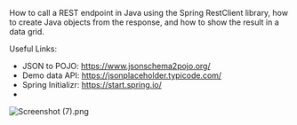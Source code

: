 How to call a REST endpoint in Java using the Spring RestClient library,
how to create Java objects from the response,
and how to show the result in a data grid.

Useful Links:
- JSON to POJO: https://www.jsonschema2pojo.org/
- Demo data API: https://jsonplaceholder.typicode.com/
- Spring Initializr: https://start.spring.io/
- 
![Screenshot (7).png](..%2F..%2F..%2F..%2FPictures%2FScreenshots%2FScreenshot%20%287%29.png)